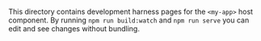 This directory contains development harness pages for the `<my-app>` host component.
By running `npm run build:watch` and `npm run serve` you can edit and see changes without bundling.
